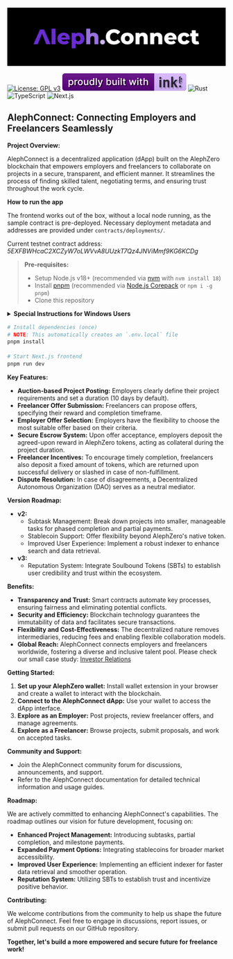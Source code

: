 ![inkathon Devtooling Banner](logo.png)

[![License: GPL v3](https://img.shields.io/badge/License-GPLv3-blue.svg)](https://www.gnu.org/licenses/gpl-3.0)
[![Built with ink!](https://raw.githubusercontent.com/paritytech/ink/master/.images/badge.svg)](https://use.ink)
![Rust](https://img.shields.io/badge/Rust-000000?logo=rust&logoColor=white)
![TypeScript](https://img.shields.io/badge/TypeScript-000000?logo=typescript&logoColor=white)
![Next.js](https://img.shields.io/badge/Next.js-000000?logo=next.js&logoColor=white)

## AlephConnect: Connecting Employers and Freelancers Seamlessly

**Project Overview:**

AlephConnect is a decentralized application (dApp) built on the AlephZero blockchain that empowers employers and freelancers to collaborate on projects in a secure, transparent, and efficient manner. It streamlines the process of finding skilled talent, negotiating terms, and ensuring trust throughout the work cycle.

**How to run the app**

The frontend works out of the box, without a local node running, as the sample contract is pre-deployed. Necessary deployment metadata and addresses are provided under `contracts/deployments/`.

Current testnet contract address: _5EXFBWHcaC2XCZyW7oLWVvA8UUzkT7Qz4JNViMmf9KG6KCDg_

> **Pre-requisites:**
>
> - Setup Node.js v18+ (recommended via [nvm](https://github.com/nvm-sh/nvm) with `nvm install 18`)
> - Install [pnpm](https://pnpm.io/installation) (recommended via [Node.js Corepack](https://nodejs.org/api/corepack.html) or `npm i -g pnpm`)
> - Clone this repository

<details>
<summary><strong>Special Instructions for Windows Users</strong></summary>

> [!IMPORTANT]  
> Windows users must either use [WSL](https://learn.microsoft.com/windows/wsl/install) (recommended) or a custom shell like [Git Bash](https://git-scm.com/downloads). PowerShell is not supported.

> **Pre-requisites when using WSL for Linux:**
>
> - Install [WSL](https://learn.microsoft.com/windows/wsl/install) and execute _all_ commands in the WSL terminal
> - Setup Node.js v18+ (recommended via [nvm](https://github.com/nvm-sh/nvm) with `nvm install 18`)
> - Install the following npm packages globally:
> - `npm i -g npm`
> - `npm i -g pnpm node-gyp make`
> - Clone this repository into the WSL file system (e.g. `/home/<user>/inkathon`).
>
> **Tip:** You can enter `\\wsl$\` in the top bar of the Windows Explorer to access the WSL file system visually.

</details>

```bash
# Install dependencies (once)
# NOTE: This automatically creates an `.env.local` file
pnpm install

# Start Next.js frontend
pnpm run dev
```

**Key Features:**

- **Auction-based Project Posting:** Employers clearly define their project requirements and set a duration (10 days by default).
- **Freelancer Offer Submission:** Freelancers can propose offers, specifying their reward and completion timeframe.
- **Employer Offer Selection:** Employers have the flexibility to choose the most suitable offer based on their criteria.
- **Secure Escrow System:** Upon offer acceptance, employers deposit the agreed-upon reward in AlephZero tokens, acting as collateral during the project duration.
- **Freelancer Incentives:** To encourage timely completion, freelancers also deposit a fixed amount of tokens, which are returned upon successful delivery or slashed in case of non-fulfillment.
- **Dispute Resolution:** In case of disagreements, a Decentralized Autonomous Organization (DAO) serves as a neutral mediator.

**Version Roadmap:**

- **v2:**
  - Subtask Management: Break down projects into smaller, manageable tasks for phased completion and partial payments.
  - Stablecoin Support: Offer flexibility beyond AlephZero's native token.
  - Improved User Experience: Implement a robust indexer to enhance search and data retrieval.
- **v3:**
  - Reputation System: Integrate Soulbound Tokens (SBTs) to establish user credibility and trust within the ecosystem.

**Benefits:**

- **Transparency and Trust:** Smart contracts automate key processes, ensuring fairness and eliminating potential conflicts.
- **Security and Efficiency:** Blockchain technology guarantees the immutability of data and facilitates secure transactions.
- **Flexibility and Cost-Effectiveness:** The decentralized nature removes intermediaries, reducing fees and enabling flexible collaboration models.
- **Global Reach:** AlephConnect connects employers and freelancers worldwide, fostering a diverse and inclusive talent pool.
  Please check our small case study: [Investor Relations](https://github.com/sczembor/Aleph.Connect/blob/main/AlephConnect%20Investor%20Relations.pdf)

**Getting Started:**

1. **Set up your AlephZero wallet:** Install wallet extension in your browser and create a wallet to interact with the blockchain.
2. **Connect to the AlephConnect dApp:** Use your wallet to access the dApp interface.
3. **Explore as an Employer:** Post projects, review freelancer offers, and manage agreements.
4. **Explore as a Freelancer:** Browse projects, submit proposals, and work on accepted tasks.

**Community and Support:**

- Join the AlephConnect community forum for discussions, announcements, and support.
- Refer to the AlephConnect documentation for detailed technical information and usage guides.

**Roadmap:**

We are actively committed to enhancing AlephConnect's capabilities. The roadmap outlines our vision for future development, focusing on:

- **Enhanced Project Management:** Introducing subtasks, partial completion, and milestone payments.
- **Expanded Payment Options:** Integrating stablecoins for broader market accessibility.
- **Improved User Experience:** Implementing an efficient indexer for faster data retrieval and smoother operation.
- **Reputation System:** Utilizing SBTs to establish trust and incentivize positive behavior.

**Contributing:**

We welcome contributions from the community to help us shape the future of AlephConnect. Feel free to engage in discussions, report issues, or submit pull requests on our GitHub repository.

**Together, let's build a more empowered and secure future for freelance work!**
